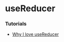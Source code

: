 # useReducer

### Tutorials

- [Why I love useReducer](https://www.youtube.com/watch?v=o-nCM1857AQ)
